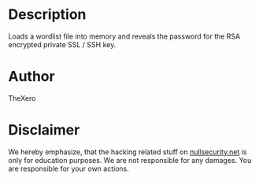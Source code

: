 # Description
Loads a wordlist file into memory and reveals the password for the RSA encrypted
private SSL / SSH key.

# Author
TheXero

# Disclaimer
We hereby emphasize, that the hacking related stuff on
[nullsecurity.net](http://nullsecurity.net) is only for education purposes.
We are not responsible for any damages. You are responsible for your own
actions.
